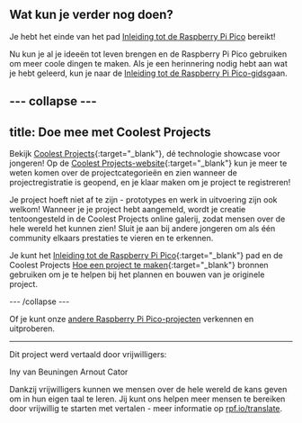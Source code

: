 ## Wat kun je verder nog doen?

Je hebt het einde van het pad [Inleiding tot de Raspberry Pi Pico](https://projects.raspberrypi.org/nl-NL/pathways/pico-intro) bereikt!

Nu kun je al je ideeën tot leven brengen en de Raspberry Pi Pico gebruiken om meer coole dingen te maken. Als je een herinnering nodig hebt aan wat je hebt geleerd, kun je naar de [Inleiding tot de Raspberry Pi Pico-gids](https://projects.raspberrypi.org/nl-NL/projects/introduction-to-the-pico)gaan.

--- collapse ---
---
title: Doe mee met Coolest Projects
---

Bekijk [Coolest Projects](https://coolestprojects.org/){:target="_blank"}, dé technologie showcase voor jongeren! Op de [Coolest Projects-website](https://coolestprojects.org/){:target="_blank"} kun je meer te weten komen over de projectcategorieën en zien wanneer de projectregistratie is geopend, en je klaar maken om je project te registreren!

Je project hoeft niet af te zijn - prototypes en werk in uitvoering zijn ook welkom! Wanneer je je project hebt aangemeld, wordt je creatie tentoongesteld in de Coolest Projects online galerij, zodat mensen over de hele wereld het kunnen zien! Sluit je aan bij andere jongeren om als één community elkaars prestaties te vieren en te erkennen.

Je kunt het [Inleiding tot de Raspberry Pi Pico](https://projects.raspberrypi.org/nl-NL/pathways/pico-intro){:target="_blank"} pad en de Coolest Projects [Hoe een project te maken](https://coolestprojects.org/2020/03/31/how-to-make-a-project-workbook-and-additional-resources/){:target="_blank"} bronnen gebruiken om je te helpen bij het plannen en bouwen van je originele project.

--- /collapse ---

Of je kunt onze [andere Raspberry Pi Pico-projecten](https://projects.raspberrypi.org/nl-NL/projects?hardware%5B%5D=pico) verkennen en uitproberen.

***

Dit project werd vertaald door vrijwilligers:

Iny van Beuningen
Arnout Cator

Dankzij vrijwilligers kunnen we mensen over de hele wereld de kans geven om in hun eigen taal te leren. Jij kunt ons helpen meer mensen te bereiken door vrijwillig te starten met vertalen - meer informatie op [rpf.io/translate](https://rpf.io/translate).
